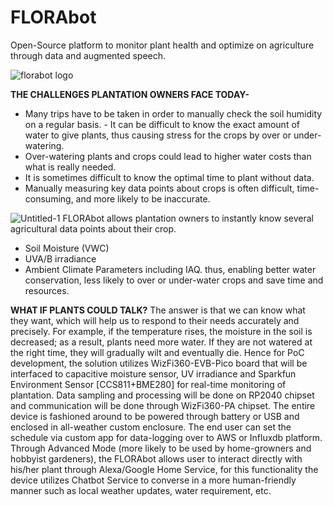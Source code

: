 # FLORAbot
Open-Source platform to monitor plant health and optimize on agriculture through data and augmented speech.

![florabot logo](https://user-images.githubusercontent.com/58347016/190914597-c5c6265c-ab0e-44f4-a64f-7828ac7b5182.png)

**THE CHALLENGES PLANTATION OWNERS FACE TODAY-**
- Many trips have to be taken in order to manually check the soil humidity on a regular basis. - It can be difficult to know the exact amount of water to give plants, thus causing stress for the crops by over or under-watering.
- Over-watering plants and crops could lead to higher water costs than what is really needed.
- It is sometimes difficult to know the optimal time to plant without data.
- Manually measuring key data points about crops is often difficult, time-consuming, and more likely to be inaccurate.

![Untitled-1](https://user-images.githubusercontent.com/58347016/190915456-4ac5c11f-c471-4699-b95f-64c1794c679a.jpg)
FLORAbot allows plantation owners to instantly know several agricultural data points about their crop.
-	Soil Moisture (VWC)
-	UVA/B irradiance
-	Ambient Climate Parameters including IAQ.
thus, enabling better water conservation, less likely to over or under-water crops and save time and resources.

**WHAT IF PLANTS COULD TALK?**
The answer is that we can know what they want, which will help us to respond to their needs accurately and precisely. For example, if the temperature rises, the moisture in the soil is decreased; as a result, plants need more water. If they are not watered at the right time, they will gradually wilt and eventually die.
Hence for PoC development, the solution utilizes WizFi360-EVB-Pico board that will be interfaced to capacitive moisture sensor, UV irradiance and Sparkfun Environment Sensor [CCS811+BME280] for real-time monitoring of plantation. Data sampling and processing will be done on RP2040 chipset and communication will be done through WizFi360-PA chipset. The entire device is fashioned around to be powered through battery or USB and enclosed in all-weather custom enclosure.
The end user can set the schedule via custom app for data-logging over to AWS or Influxdb platform.
Through Advanced Mode (more likely to be used by home-growners and hobbyist gardeners), the FLORAbot allows user to interact directly with his/her plant through Alexa/Google Home Service, for this functionality the device utilizes Chatbot Service to converse in a more human-friendly manner such as local weather updates, water requirement, etc.
